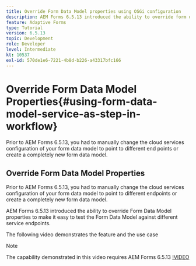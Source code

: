 ```yaml
---
title: Override Form Data Model properties using OSGi configuration
description: AEM Forms 6.5.13 introduced the ability to override form data model properties to make it easier to test one form data model against different endpoints.
feature: Adaptive Forms
type: Tutorial
version: 6.5.13
topic: Development
role: Developer
level: Intermediate
kt: 10537
exl-id: 570de1e6-7221-4b8d-b226-a43317bfc166
---
```

# Override Form Data Model Properties{#using-form-data-model-service-as-step-in-workflow}

Prior to AEM Forms 6.5.13, you had to manually change the cloud services configuration of your form data model to point to different end points or create a completely new form data model.

## Override Form Data Model Properties

Prior to AEM Forms 6.5.13, you had to manually change the cloud services configuration of your form data model to point to different endpoints or create a completely new form data model.

AEM Forms 6.5.13 introduced the ability to override Form Data Model properties to make it easy to test the Form Data Model against different service endpoints.

The following video demonstrates the feature and the use case

>[!NOTE]
>The capability demonstrated in this video requires AEM Forms 6.5.13
>[!VIDEO](https://video.tv.adobe.com/v/343762?quality=9&learn=on)
